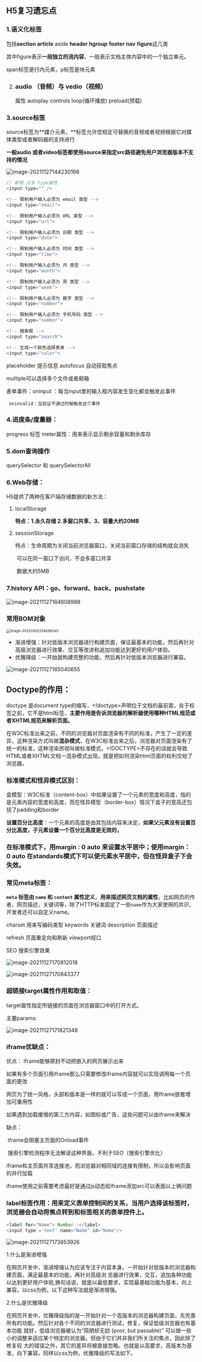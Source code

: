 ## H5复习遗忘点

### 1.语义化标签

包括**section article** aside **header hgroup** **footer** **nav** **figure**这几类

其中figure表示**一段独立的流内容**，一般表示文档主体内容中的一个独立单元。

span标签是行内元素，p标签是块元素

2. ### audio （音频）与 vedio（视频）

   属性 autoplay  controls loop(循环播放) preload(预载)
   
   

### 3.source标签 

source标签为**媒介元素，**标签允许您规定可替换的音频或者视频根据它对媒体类型或者解码器的支持进行

**一般audio 或者video标签都使用source来指定src路径避免用户浏览器版本不支持的情况**

![image-20211127144230166](C:\Users\11791\AppData\Roaming\Typora\typora-user-images\image-20211127144230166.png)

```js
// 新增 众多 type属性
<input type="" />

<!-- 限制用户输入必须为 email 类型 -->
<input type="email">

<!-- 限制用户输入必须为 URL 类型 -->
<input type="url">

<!-- 限制用户输入必须为 日期 类型 -->
<input type="date">

<!-- 限制用户输入必须为 时间 类型 -->
<input type="time">

<!-- 限制用户输入必须为 月 类型 -->
<input type="month">

<!-- 限制用户输入必须为 周 类型 -->
<input type="week">

<!-- 限制用户输入必须为 数字 类型 -->
<input type="number">

<!-- 限制用户输入必须为 手机号码 类型 -->
<input type="number">

<!-- 搜索框 -->
<input type="search">

<!-- 生成一个颜色选择表单 -->
<input type="color">
```

placeholder  提示信息 autofocus 自动获取焦点

multiple可以选择多个文件或者邮箱

表单事件：oninput ：每当input里的输入框内容发生变化都会触发此事件

 	 oninvalid：当验证不通过时候触发这个事件

### 4.进度条/度量器：

progress 标签 meter属性：用来表示显示剩余容量和剩余库存

### 5.dom查询操作

querySelector 和 querySelectorAll

### 6.Web存储：

H5提供了两种在客户端存储数据的新方法：

1. localStorage

   **特点：1.永久存储 2.多窗口共享、3、容量大约20MB**

2. sessionStorage

   特点：生命周期为关闭当前浏览器窗口，关闭当前窗口存储的结构就会消失

   ​          可以在同一窗口下访问，不会多窗口共享

   ​          数据大约5MB

### 7.history API：go、forward、back、pushstate

![image-20211127164608988](C:\Users\11791\AppData\Roaming\Typora\typora-user-images\image-20211127164608988.png)

### 常用BOM对象

<img src="C:\Users\11791\AppData\Roaming\Typora\typora-user-images\image-20220302214636540.png" alt="image-20220302214636540" style="zoom: 67%;" />





- 渐进增强：针对低版本浏览器进行构建页面，保证最基本的功能，然后再针对高级浏览器进行效果、交互等改进和追加功能达到更好的用户体验。
- 优雅降级：一开始就构建完整的功能，然后再针对低版本浏览器进行兼容。

![image-20211127165040655](C:\Users\11791\AppData\Roaming\Typora\typora-user-images\image-20211127165040655.png)

## Doctype的作用：

doctype 是document type的缩写，<!doctype>声明位于文档的最前面，处于标签之前，它不是html标签，**主要作用是告诉浏览器的解析器使用哪种HTML规范或者XHTML规范来解析页面。**

在W3C标准出来之前，不同的浏览器对页面渲染有不同的标准，产生了一定的差异，这种渲染方式叫做**混杂模式**，在W3C标准出来之后，浏览器对页面渲染有了统一的标准，这种渲染昂视叫做标准模式。<!DOCTYPE>不存在的话就会导致HTML或者XHTML文档一混杂模式出现，就是把如何渲染html页面的权利交给了浏览器。



### 标准模式和怪异模式区别：

盒模型：W3C标准（content-box）中如果设置了一个元素的宽度和高度，指的是元素内容的宽度和高度，而在怪异模型（border-box）情况下盒子的宽高还包括了padding和border

**设置百分比高度**：一个元素的高度是由其包括内容来决定，**如果父元素没有设置百分比高度，子元素设置一个百分比高度是无效的，**

### 在标准模式下，用margin : 0 auto 来设置水平居中；使用margin： 0 auto 在standards模式下可以使元素水平居中，但在怪异盒子下会失效。



### 常见meta标签：

**`meta` 标签由 `name` 和 `content` 属性定义**，**用来描述网页文档的属性**，比如网页的作者，网页描述，关键词等，除了HTTP标准固定了一些`name`作为大家使用的共识，开发者还可以自定义name。

charset 用来写编码类型  keywords 关键词  description 页面描述 

refresh 页面重定向和刷新  viewport视口

SEO 搜索引擎效果

![image-20211127170812018](C:\Users\11791\AppData\Roaming\Typora\typora-user-images\image-20211127170812018.png)

![image-20211127170843377](C:\Users\11791\AppData\Roaming\Typora\typora-user-images\image-20211127170843377.png)



### 超链接target属性作用和取值：

target属性指定所链接的页面在浏览器窗口中的打开方式。

主要params:

![image-20211127171821348](C:\Users\11791\AppData\Roaming\Typora\typora-user-images\image-20211127171821348.png)



### iframe优缺点：

优点： iframe能够原封不动把嵌入的网页展示出来

​			如果有多个页面引用iframe那么只需要修改iframe内容就可以实现调用每一个页面的更改

​			网页为了统一风格，头部和版本是一样的就可以写成一个页面，用Iframe嵌套增加可重用性

​			如果遇到加载缓慢的第三方内容，如图标或广告，这些问题可以由iframe来解决

缺点：

​			iframe会阻塞主页面的Onload事件

​			搜索引擎检测程序无法解读这种界面，不利于SEO（搜索引擎优化）

​			iframe和主页面共享连接池，而浏览器对相同域的连接有限制，所以会影响页面的并行加载

​			iframe使用之前需要考虑最好是通过js动态给Iframe添加src可以表面以上俩问题

### label标签作用：用来定义表单控制间的关系，当用户选择该标签时，浏览器会自动将焦点转到和标签相关的表单控件上。

```js
<label for="Name"> Number :</label>
<input type ='text' name="Name" id="Name"/>
```



![image-20211127173853926](C:\Users\11791\AppData\Roaming\Typora\typora-user-images\image-20211127173853926.png)

1.什么是渐进增强

在网页开发中，渐进增强认为应该专注于内容本身。一开始针对低版本的浏览器构建页面，满足最基本的功能，再针对高级浏 览器进行效果，交互，追加各种功能以达到更好用户体验,换句话说，就是以最低要求，实现最基础功能为基本，向上兼容。以css为例，以下这种写法就是渐进增强。

2.什么是优雅降级

在网页开发中，优雅降级指的是一开始针对一个高版本的浏览器构建页面，先完善所有的功能。然后针对各个不同的浏览器进行测试，修复，保证低级浏览器也有基本功能 就好，低级浏览器被认为“简陋却无妨 (poor, but passable)” 可以做一些小的调整来适应某个特定的浏览器。但由于它们并非我们所关注的焦点，因此除了修复较 大的错误之外，其它的差异将被直接忽略。也就是以高要求，高版本为基准，向下兼容。同样以css为例，优雅降级的写法如下。
